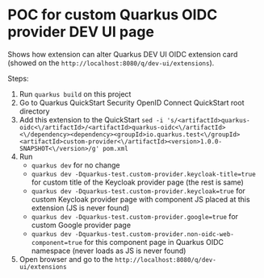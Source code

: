 # POC for custom Quarkus OIDC provider DEV UI page

Shows how extension can alter Quarkus DEV UI OIDC extension card (showed on the `http://localhost:8080/q/dev-ui/extensions`).

Steps:

1. Run `quarkus build` on this project
2. Go to Quarkus QuickStart Security OpenID Connect QuickStart root directory
3. Add this extension to the QuickStart `sed -i 's/<artifactId>quarkus-oidc<\/artifactId>/<artifactId>quarkus-oidc<\/artifactId><\/dependency><dependency><groupId>io.quarkus.test<\/groupId><artifactId>custom-provider<\/artifactId><version>1.0.0-SNAPSHOT<\/version>/g' pom.xml`
4. Run 
    - `quarkus dev` for no change
    - `quarkus dev -Dquarkus-test.custom-provider.keycloak-title=true` for custom title of the Keycloak provider page (the rest is same)
    - `quarkus dev -Dquarkus-test.custom-provider.keycloak=true` for custom Keycloak provider page with component JS placed at this extension (JS is never found)
    - `quarkus dev -Dquarkus-test.custom-provider.google=true` for custom Google provider page
    - `quarkus dev -Dquarkus-test.custom-provider.non-oidc-web-component=true` for this component page in Quarkus OIDC namespace (never loads as JS is never found)
5. Open browser and go to the `http://localhost:8080/q/dev-ui/extensions`